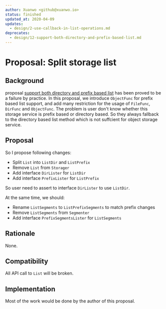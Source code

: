 ```yaml
---
author: Xuanwo <github@xuanwo.io>
status: finished
updated_at: 2020-04-09
updates:
  - design/2-use-callback-in-list-operations.md
deprecates:
  - design/12-support-both-directory-and-prefix-based-list.md
---
```


# Proposal: Split storage list

## Background

proposal [support both directory and prefix based list] has been proved to be a failure by practice. In this proposal, we introduce `ObjectFunc` for prefix based list support, and add many restriction for the usage of `FileFunc`, `DirFunc` and `ObjectFunc`. The problem is user don't know whether this storage service is prefix based or directory based. So they always fallback to the directory based list method which is not suffcient for object storage service.

## Proposal

So I propose following changes:

- Split `List` into `ListDir` and `ListPrefix`
- Remove `List` from `Storager`
- Add interface `DirLister` for `ListDir`
- Add interface `PrefixLister` for `ListPrefix`

So user need to assert to interface `DirLister` to use `ListDir`.

At the same time, we should:

- Rename `ListSegments` to `ListPrefixSegments` to match prefix changes
- Remove `ListSegments` from `Segmenter`
- Add interface `PrefixSegmentsLister` for `ListSegments`

## Rationale

None.

## Compatibility

All API call to `List` will be broken.

## Implementation

Most of the work would be done by the author of this proposal.

[support both directory and prefix based list]: ./12-support-both-directory-and-prefix-based-list.md